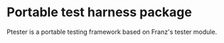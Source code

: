 # Portable test harness package

Ptester is a portable testing framework based on Franz's tester module.
